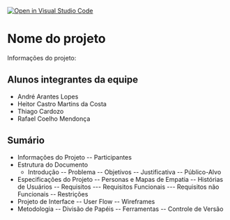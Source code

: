 [![Open in Visual Studio Code](https://classroom.github.com/assets/open-in-vscode-c66648af7eb3fe8bc4f294546bfd86ef473780cde1dea487d3c4ff354943c9ae.svg)](https://classroom.github.com/online_ide?assignment_repo_id=7599617&assignment_repo_type=AssignmentRepo)
# Nome do projeto
Informações do projeto: 

## Alunos integrantes da equipe

* André Arantes Lopes
* Heitor Castro Martins da Costa
* Thiago Cardozo
* Rafael Coelho Mendonça

## Sumário
- Informações do Projeto
-- Participantes
- Estrutura do Documento
     - Introdução
-- Problema
-- Objetivos
-- Justificativa
-- Público-Alvo
- Especificações do Projeto
-- Personas e Mapas de Empatia
-- Histórias de Usuários
-- Requisitos
--- Requisitos Funcionais
--- Requisitos não Funcionais
-- Restrições
- Projeto de Interface
-- User Flow
-- Wireframes
- Metodologia
-- Divisão de Papéis
-- Ferramentas
-- Controle de Versão
